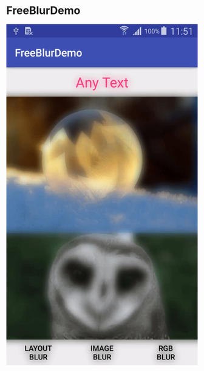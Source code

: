# FreeBlurDemo

![GIF](https://github.com/AnkitDroidGit/FreeBlurDemo/blob/master/app/art/video_blur.gif)